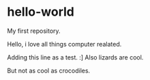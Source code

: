 # hello-world
My first repository.

Hello, i love all things computer realated.

Adding this line as a test.  :]
Also lizards are cool.

But not as cool as crocodiles.


